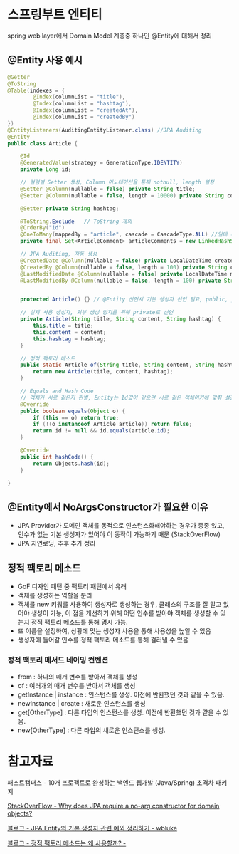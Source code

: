 # 스프링부트 엔티티
spring web layer에서 Domain Model 계층중 하나인 @Entity에 대해서 정리

## @Entity 사용 예시
```java
@Getter
@ToString
@Table(indexes = {
        @Index(columnList = "title"),
        @Index(columnList = "hashtag"),
        @Index(columnList = "createdAt"),
        @Index(columnList = "createdBy")
})
@EntityListeners(AuditingEntityListener.class) //JPA Auditing
@Entity
public class Article {

    @Id
    @GeneratedValue(strategy = GenerationType.IDENTITY)
    private Long id;

    // 컬럼별 Setter 생성, Column 어노테이션을 통해 notnull, length 설정
    @Setter @Column(nullable = false) private String title; 
    @Setter @Column(nullable = false, length = 10000) private String content; 

    @Setter private String hashtag;

    @ToString.Exclude   // ToString 제외 
    @OrderBy("id")     
    @OneToMany(mappedBy = "article", cascade = CascadeType.ALL) //일대 다 관계
    private final Set<ArticleComment> articleComments = new LinkedHashSet<>();

    // JPA Auditing, 자동 생성
    @CreatedDate @Column(nullable = false) private LocalDateTime createdAt; // 생성일시
    @CreatedBy @Column(nullable = false, length = 100) private String createdBy; // 생성자
    @LastModifiedDate @Column(nullable = false) private LocalDateTime modifiedAt; // 수정일시
    @LastModifiedBy @Column(nullable = false, length = 100) private String modifiedBy; // 수정자


    protected Article() {} // @Entity 선언시 기본 생성자 선언 필요, public, protected 접근제어가능

    // 실제 사용 생성자, 외부 생성 방지를 위해 private로 선언
    private Article(String title, String content, String hashtag) {
        this.title = title;
        this.content = content;
        this.hashtag = hashtag;
    }

    // 정적 팩토리 메소드
    public static Article of(String title, String content, String hashtag) {
        return new Article(title, content, hashtag);
    }

    // Equals and Hash Code
    // 객체가 서로 같은지 판별, Entity는 Id값이 같으면 서로 같은 객체이기에 맞춰 설정
    @Override
    public boolean equals(Object o) {
        if (this == o) return true;
        if (!(o instanceof Article article)) return false;
        return id != null && id.equals(article.id);
    }

    @Override
    public int hashCode() {
        return Objects.hash(id);
    }

}
```

## @Entity에서 NoArgsConstructor가 필요한 이유
- JPA Provider가 도메인 객체를 동적으로 인스턴스화해야하는 경우가 종종 있고, 인수가 없는 기본 생성자가 있어야 이 동작이 가능하기 때문 (StackOverFlow)
- JPA 지연로딩, 추후 추가 정리


## 정적 팩토리 메소드
- GoF 디자인 패턴 중 팩토리 패턴에서 유래
- 객체를 생성하는 역할을 분리
- 객체를 new 키워를 사용하여 생성자로 생성하는 경우, 클래스의 구조를 잘 알고 있어야 생성이 가능, 이 점을 개선하기 위해 어떤 인수를 받아야 객체를 생성할 수 있는지 정적 팩토리 메소드를 통해 명시 가능.
- 또 이름을 설정하여, 상황에 맞는 생성자 사용을 통해 사용성을 높일 수 있음
- 생성자에 들어갈 인수를 정적 팩토리 메소드를 통해 걸러낼 수 있음

### 정적 팩토리 메서드 네이밍 컨벤션
- from : 하나의 매개 변수를 받아서 객체를 생성
- of : 여러개의 매개 변수를 받아서 객체를 생성
- getInstance | instance : 인스턴스를 생성. 이전에 반환했던 것과 같을 수 있음.
- newInstance | create : 새로운 인스턴스를 생성
- get[OtherType] : 다른 타입의 인스턴스를 생성. 이전에 반환했던 것과 같을 수 있음.
- new[OtherType] : 다른 타입의 새로운 인스턴스를 생성.

# 참고자료
패스트캠퍼스 - 10개 프로젝트로 완성하는 백엔드 웹개발 (Java/Spring) 초격차 패키지

[StackOverFlow - Why does JPA require a no-arg constructor for domain objects?](https://stackoverflow.com/questions/2808747/why-does-jpa-require-a-no-arg-constructor-for-domain-objects)

[블로그 - JPA Entity의 기본 생성자 관련 예외 정리하기 - wbluke](https://wbluke.tistory.com/6)

[블로그 - 정적 팩토리 메소드는 왜 사용할까? - ](https://tecoble.techcourse.co.kr/post/2020-05-26-static-factory-method/)